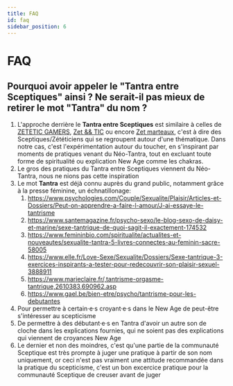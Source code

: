 ```yaml
---
title: FAQ
id: faq
sidebar_position: 6
---
```


# FAQ

## Pourquoi avoir appeler le "Tantra entre Sceptiques" ainsi ? Ne serait-il pas mieux de retirer le mot "Tantra" du nom ?

1. L'approche derrière le **Tantra entre Sceptiques** est similaire à celles de [ZETETIC GAMERS](https://www.facebook.com/groups/ZETETICGAMERS), [Zet && TIC](https://www.facebook.com/groups/zet.tic) ou encore [Zet marteaux](https://www.facebook.com/groups/294521008405129), c'est à dire des Sceptiques/Zététiciens qui se regroupent autour d'une thématique.
Dans notre cas, c'est l'expérimentation autour du toucher, en s'inspirant par moments de pratiques venant du Néo-Tantra, tout en excluant toute forme de spiritualité ou explication New Age comme les chakras.
2. Le gros des pratiques du Tantra entre Sceptiques viennent du Néo-Tantra, nous ne nions pas cette inspiration
3. Le mot **Tantra** est déjà connu auprès du grand public, notamment grâce à la presse féminine, un échnatillonage:
    1. https://www.psychologies.com/Couple/Sexualite/Plaisir/Articles-et-Dossiers/Peut-on-apprendre-a-faire-l-amour/J-ai-essaye-le-tantrisme
    2. https://www.santemagazine.fr/psycho-sexo/le-blog-sexo-de-daisy-et-marine/sexe-tantrique-de-quoi-sagit-il-exactement-174532
    3. https://www.femininbio.com/spiritualite/actualites-et-nouveautes/sexualite-tantra-5-livres-connectes-au-feminin-sacre-58005
    4. https://www.elle.fr/Love-Sexe/Sexualite/Dossiers/Sexe-tantrique-3-exercices-inspirants-a-tester-pour-redecouvrir-son-plaisir-sexuel-3888911
    5. https://www.marieclaire.fr/,tantrisme-orgasme-tantrique,2610383,690962.asp
    6. https://www.gael.be/bien-etre/psycho/tantrisme-pour-les-debutantes
4. Pour permettre à certain·e·s croyant·e·s dans le New Age de peut-être s'intéresser au scepticisme
5. De permettre à des débutant·e·s en Tantra d'avoir un autre son de cloche dans les explications fournies, qui ne soient pas des explications qui viennent de croyances New Age
6. Le dernier et non des moindres, c'est qu'une partie de la communauté Sceptique est très prompte à juger une pratique à partir de son nom uniquement, or ceci n'est pas vraiment une attitude recommandée dans la pratique du scepticisme, c'est un bon excercice pratique pour la communauté Sceptique de creuser avant de juger
